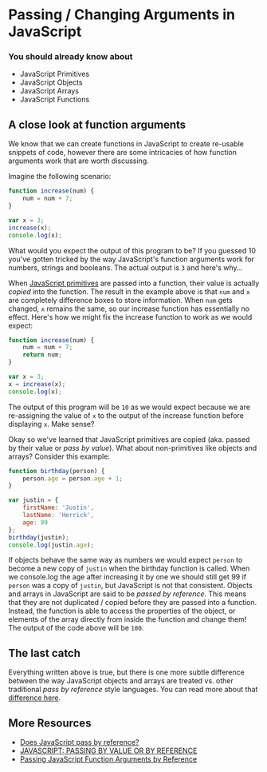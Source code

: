 # Passing / Changing Arguments in JavaScript

### You should already know about
* JavaScript Primitives
* JavaScript Objects
* JavaScript Arrays
* JavaScript Functions

## A close look at function arguments

We know that we can create functions in JavaScript to create re-usable snippets of code, however there are some intricacies of how function arguments work that are worth discussing.

Imagine the following scenario:

```js
function increase(num) {
	num = num + 7;
}

var x = 3;
increase(x);
console.log(x);
```

What would you expect the output of this program to be? If you guessed 10 you've gotten tricked by the way JavaScript's function arguments work for numbers, strings and booleans. The actual output is `3` and here's why...

When [JavaScript primitives](/units/javascript-primitives) are passed into a function, their value is actually *copied* into the function. The result in the example above is that `num` and `x` are completely difference boxes to store information. When `num` gets changed, `x` remains the same, so our increase function has essentially no effect. Here's how we might fix the increase function to work as we would expect:

```js
function increase(num) {
	num = num + 7;
	return num;
}

var x = 3;
x = increase(x);
console.log(x);
```

The output of this program will be `10` as we would expect because we are re-assigning the value of `x` to the output of the increase function before displaying `x`. Make sense?

Okay so we've learned that JavaScript primitives are copied (aka. passed by their value or *pass by value*). What about non-primitives like objects and arrays? Consider this example:

```js
function birthday(person) {
	person.age = person.age + 1;
}

var justin = {
	firstName: 'Justin',
	lastName: 'Herrick',
	age: 99
};
birthday(justin);
console.log(justin.age);
```

If objects behave the same way as numbers we would expect `person` to become a new copy of `justin` when the birthday function is called. When we console.log the age after increasing it by one we should still get 99 if `person` was a copy of `justin`, but JavaScript is not that consistent. Objects and arrays in JavaScript are said to be *passed by reference*. This means that they are not duplicated / copied before they are passed into a function. Instead, the function is able to access the properties of the object, or elements of the array directly from inside the function and change them! The output of the code above will be `100`.

## The last catch

Everything written above is true, but there is one more subtle difference between the way JavaScript objects and arrays are treated vs. other traditional *pass by reference* style languages. You can read more about that [difference here](http://nsono.net/javascript-pass-by-value-or-pass-by-reference/).

## More Resources
* [Does JavaScript pass by reference?](http://stackoverflow.com/questions/13104494/does-javascript-pass-by-reference)
* [JAVASCRIPT: PASSING BY VALUE OR BY REFERENCE](http://snook.ca/archives/javascript/javascript_pass)
* [Passing JavaScript Function Arguments by Reference](http://www.htmlgoodies.com/html5/javascript/passing-javascript-function-arguments-by-reference.html#fbid=vvtQScIblcz)
